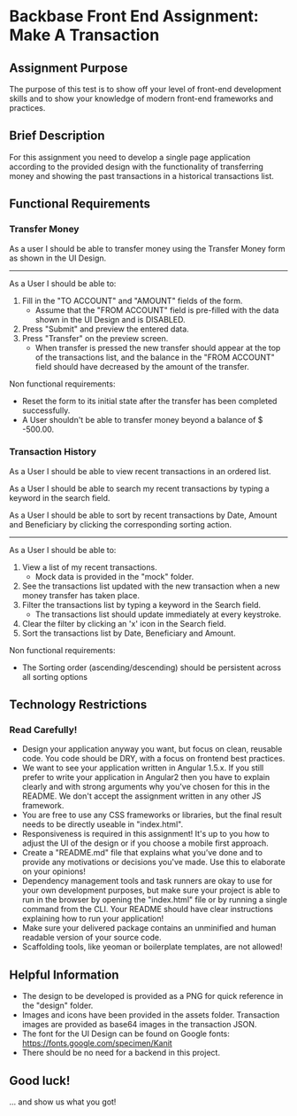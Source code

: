 # Backbase Front End Assignment: Make A Transaction

## Assignment Purpose

The purpose of this test is to show off your level of front-end development skills and to show your knowledge of modern front-end frameworks and practices.

## Brief Description

For this assignment you need to develop a single page application according to the provided design with the functionality of transferring money and showing the past transactions in a historical transactions list.

## Functional Requirements

### Transfer Money

As a user I should be able to transfer money using the Transfer Money form as shown in the UI Design.

---

As a User I should be able to:

1. Fill in the "TO ACCOUNT" and "AMOUNT" fields of the form. 
    - Assume that the "FROM ACCOUNT" field is pre-filled with the data shown in the UI Design and is DISABLED.
2. Press "Submit" and preview the entered data.
3. Press "Transfer" on the preview screen. 
    - When transfer is pressed the new transfer should appear at the top of the transactions list, and the balance in the "FROM ACCOUNT" field should have decreased by the amount of the transfer.

Non functional requirements:

- Reset the form to its initial state after the transfer has been completed successfully.
- A User shouldn't be able to transfer money beyond a balance of $ -500.00.

### Transaction History

As a User I should be able to view recent transactions in an ordered list.

As a User I should be able to search my recent transactions by typing a keyword in the search field.

As a User I should be able to sort by recent transactions by Date, Amount and Beneficiary by clicking the corresponding sorting action.

---

As a User I should be able to:

1. View a list of my recent transactions.
    - Mock data is provided in the "mock" folder.
2. See the transactions list updated with the new transaction when a new money transfer has taken place.
3. Filter the transactions list by typing a keyword in the Search field.
    - The transactions list should update immediately at every keystroke.
4. Clear the filter by clicking an 'x' icon in the Search field.
4. Sort the transactions list by Date, Beneficiary and Amount.

Non functional requirements:

- The Sorting order (ascending/descending) should be persistent across all sorting options

## Technology Restrictions

### Read Carefully!

- Design your application anyway you want, but focus on clean, reusable code. You code should be DRY, with a focus on frontend best practices.
- We want to see your application written in Angular 1.5.x. If you still prefer to write your application in Angular2 then you have to explain clearly and with strong arguments why you've chosen for this in the README. We don't accept the assignment written in any other JS framework.
- You are free to use any CSS frameworks or libraries, but the final result needs to be directly useable in "index.html".
- Responsiveness is required in this assignment! It's up to you how to adjust the UI of the design or if you choose a mobile first approach.
- Create a "README.md" file that explains what you’ve done and to provide any motivations or decisions you've made. Use this to elaborate on your opinions!
- Dependency management tools and task runners are okay to use for your own development purposes, but make sure your project is able to run in the browser by opening the "index.html" file or by running a single command from the CLI. Your README should have clear instructions explaining how to run your application!
- Make sure your delivered package contains an unminified and human readable version of your source code.
- Scaffolding tools, like yeoman or boilerplate templates, are not allowed!

## Helpful Information

- The design to be developed is provided as a PNG for quick reference in the "design" folder.
- Images and icons have been provided in the assets folder. Transaction images are provided as base64 images in the transaction JSON.
- The font for the UI Design can be found on Google fonts: https://fonts.google.com/specimen/Kanit
- There should be no need for a backend in this project.

## Good luck!

... and show us what you got!
